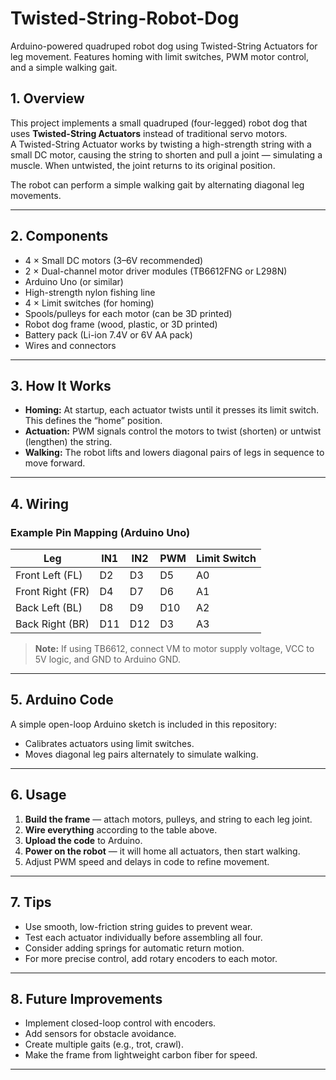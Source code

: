 # Twisted-String-Robot-Dog
Arduino-powered quadruped robot dog using Twisted-String Actuators for leg movement. Features homing with limit switches, PWM motor control, and a simple walking gait.


## 1. Overview
This project implements a small quadruped (four-legged) robot dog that uses **Twisted-String Actuators** instead of traditional servo motors.  
A Twisted-String Actuator works by twisting a high-strength string with a small DC motor, causing the string to shorten and pull a joint — simulating a muscle. When untwisted, the joint returns to its original position.

The robot can perform a simple walking gait by alternating diagonal leg movements.

---

## 2. Components
- 4 × Small DC motors (3–6V recommended)
- 2 × Dual-channel motor driver modules (TB6612FNG or L298N)
- Arduino Uno (or similar)
- High-strength nylon fishing line
- 4 × Limit switches (for homing)
- Spools/pulleys for each motor (can be 3D printed)
- Robot dog frame (wood, plastic, or 3D printed)
- Battery pack (Li-ion 7.4V or 6V AA pack)
- Wires and connectors

---

## 3. How It Works
- **Homing:** At startup, each actuator twists until it presses its limit switch. This defines the “home” position.
- **Actuation:** PWM signals control the motors to twist (shorten) or untwist (lengthen) the string.
- **Walking:** The robot lifts and lowers diagonal pairs of legs in sequence to move forward.

---

## 4. Wiring
### Example Pin Mapping (Arduino Uno)
| Leg | IN1 | IN2 | PWM | Limit Switch |
|-----|-----|-----|-----|--------------|
| Front Left (FL)  | D2 | D3 | D5  | A0 |
| Front Right (FR) | D4 | D7 | D6  | A1 |
| Back Left (BL)   | D8 | D9 | D10 | A2 |
| Back Right (BR)  | D11| D12| D3  | A3 |

> **Note:** If using TB6612, connect VM to motor supply voltage, VCC to 5V logic, and GND to Arduino GND.

---

## 5. Arduino Code
A simple open-loop Arduino sketch is included in this repository:
- Calibrates actuators using limit switches.
- Moves diagonal leg pairs alternately to simulate walking.

---

## 6. Usage
1. **Build the frame** — attach motors, pulleys, and string to each leg joint.
2. **Wire everything** according to the table above.
3. **Upload the code** to Arduino.
4. **Power on the robot** — it will home all actuators, then start walking.
5. Adjust PWM speed and delays in code to refine movement.

---

## 7. Tips
- Use smooth, low-friction string guides to prevent wear.
- Test each actuator individually before assembling all four.
- Consider adding springs for automatic return motion.
- For more precise control, add rotary encoders to each motor.

---

## 8. Future Improvements
- Implement closed-loop control with encoders.
- Add sensors for obstacle avoidance.
- Create multiple gaits (e.g., trot, crawl).
- Make the frame from lightweight carbon fiber for speed.

---

